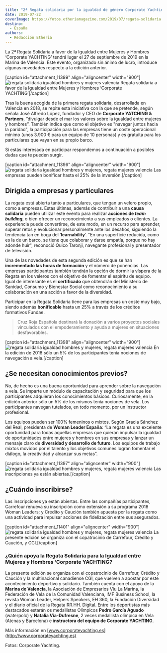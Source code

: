 ```yaml
---
title: "2ª Regata solidaria por la igualdad de género Corporate Yachting"
date: 2019-07-22
coverImage: https://fotos.etheriamagazine.com/2019/07/regata-solidaria.jpg
destino: 
  - España
authors: 
  - Redacción Etheria
---
```


La 2ª Regata Solidaria a favor de la Igualdad entre Mujeres y Hombres ‘Corporate 
YACHTING’ tendrá lugar el 27 de septiembre de 2019 en la Marina de Valencia. Este 
evento, organizado sin ánimo de lucro, introduce algunas novedades respecto a la edición 
anterior. 

\[caption id="attachment\_11399" align="aligncenter" width="900"\]![regata solidaria igualdad hombres y mujeres valencia](https://fotos.etheriamagazine.com/2019/07/regata-solidaria.jpg) Regata solidaria a favor de la Igualdad entre Mujeres y Hombres ‘Corporate YACHTING’\[/caption\]

Tras la buena acogida de la primera regata solidaria, desarrollada en Valencia en 2018, se repite esta iniciativa con la que se pretende, según señala José Alfredo López, fundador y CEO de **Corporate YATCHING & Partners**, “divulgar desde el mar los valores sobre la igualdad entre mujeres y hombres”. También indica que como el objetivo es "navegar juntos hacia la paridad", la participación para las empresas tiene un coste operacional mínimo (unos 3.900 € para un equipo de 10 personas) y es gratuita para los particulares que vayan en su propio barco.

Si estás interesada en participar respondemos a continuación a posibles dudas que te pueden surgir.

\[caption id="attachment\_11396" align="aligncenter" width="900"\]![regata solidaria igualdad hombres y mujeres, regata mujeres valencia](https://fotos.etheriamagazine.com/2019/07/regata-igualdad-hombres-mujeres.jpg "Las empresas pueden bonificar hasta el 25% de la inversión.") Las empresas pueden bonificar hasta el 25% de la inversión.\[/caption\]

## Dirigida a empresas y particulares

La regata está abierta tanto a particulares, que tengan un velero propio, como a empresas. Estas últimas, además de contribuir a una **causa solidaria** pueden utilizar este evento para realizar **acciones de _team building_**, o bien ofrecer un reconocimiento a sus empleados o clientes. La experiencia puede convertirse, de este modo, en un recurso para aprender, superar retos y evolucionar personalmente ante los desafíos, siguiendo la tendencia tan en boga del ‘**learnability**’. "En una superficie reducida, como es la de un barco, se tiene que colaborar y darse empatía, porque no hay adonde huir", reconoció Quico Taronji, navegante profesional y presentador de televisión.

Una de las novedades de esta segunda edición es que se han **incrementado las horas de formación** y el número de ponencias. Las empresas participantes también tendrán la opción de dormir la víspera de la Regata en los veleros con el objetivo de fomentar el espíritu de equipo. Igual de interesante es el **certificado** que obtendrán del Ministerio de Sanidad, Consumo y Bienestar Social como reconocimiento a su colaboración en una acción a favor de la diversidad.

Participar en la Regata Solidaria tiene para las empresas un coste muy bajo, siendo además **bonificable** hasta un 25% a través de los créditos formativos Fundae.

> Cruz Roja Española destinará la donación a varios proyectos sociales vinculados con el 
> empoderamiento y ayuda a mujeres en situaciones desfavorables. 

\[caption id="attachment\_11398" align="aligncenter" width="900"\]![regata solidaria igualdad hombres y mujeres, regata mujeres valencia](https://fotos.etheriamagazine.com/2019/07/regata-solidaria-valencia.jpg "En la edición de 2018 sólo un 5% de los participantes tenía nociones de navegación a vela.") En la edición de 2018 sólo un 5% de los participantes tenía nociones de navegación a vela.\[/caption\]

## ¿Se necesitan conocimientos previos?

No, de hecho es una buena oportunidad para aprender sobre la navegación a vela. Se imparte un módulo de capacitación y seguridad para que los participantes adquieran los conocimientos básicos. Curiosamente, en la edición anterior sólo un 5% de los mismos tenía nociones de vela. Los participantes navegan tutelados, en todo momento, por un instructor profesional.

Los equipos pueden ser 100% femeninos o mixtos. Según Gracia Sánchez del Real, presidenta de **Woman Leader España**: “La regata es una excelente oportunidad para todas aquellas empresas que quieran impulsar la igualdad de oportunidades entre mujeres y hombres en sus empresas y lanzar un mensaje claro de **diversidad y desarrollo de futuro**. Los equipos de trabajo mixtos movidos por el talento y los objetivos comunes logran fomentar el diálogo, la creatividad y alcanzar sus metas”.

\[caption id="attachment\_11397" align="aligncenter" width="900"\]![regata solidaria igualdad hombres y mujeres, regata mujeres valencia](https://fotos.etheriamagazine.com/2019/07/regata-solidaria-igualdad.jpg "Las inscripciones ya están abiertas.") Las inscripciones ya están abiertas.\[/caption\]

## ¿Cuándo inscribirse?

Las inscripciones ya están abiertas. Entre las compañías participantes, Carrefour renueva su inscripción como extensión a su programa 2018 Woman Leaders; y Crédito y Caución también apuesta por la regata como una actividad para impulsar acciones de fidelización entre sus asegurados.

\[caption id="attachment\_11401" align="aligncenter" width="900"\]![regata solidaria igualdad hombres y mujeres, regata mujeres valencia](https://fotos.etheriamagazine.com/2019/07/regata-valencia-igualdad-mujeres.jpg "La presente edición se organiza con el copatrocinio de Carrefour, Crédito y Caución, y CGI.") La presente edición se organiza con el copatrocinio de Carrefour, Crédito y Caución, y CGI.\[/caption\]

### ¿Quién apoya la Regata Solidaria para la Igualdad entre Mujeres y Hombres ‘Corporate YACHTING?

La presente edición se organiza con el copatrocinio de Carrefour, Crédito y Caución y la multinacional canadiense CGI, que vuelven a apostar por este acontecimiento deportivo y solidario. También cuenta con el apoyo de la **Marina de Valencia**, la Asociación de Empresarios Viu La Marina, la Federación de Vela de la Comunidad Valenciana, IMF Business School, la revista Woman Leader, Helpers Speakers, EH 360, la Fundación Diversidad y el diario oficial de la Regata RR.HH. Digital. Entre los deportistas más destacados estarán os medallistas Olímpicos **Pedro García Aguado** (waterpolo) y **Natalia Vía-Dufresne**, 2 veces medallista olímpica en Vela (Atenas y Barcelona) e i**nstructora del equipo de Corporate YACHTING**.

Más información en [www.corporateyachting.es](http://www.corporateyachting.es) 

Fotos: Corporate Yachting.
